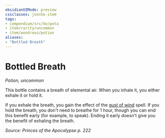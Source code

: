 ```yaml
---
obsidianUIMode: preview
cssclasses: json5e-item
tags:
- compendium/src/5e/pota
- item/rarity/uncommon
- item/wondrous/potion
aliases: 
- "Bottled Breath"
---
```

# Bottled Breath
*Potion, uncommon*  


This bottle contains a breath of elemental air. When you inhale it, you either exhale it or hold it.

If you exhale the breath, you gain the effect of the [gust of wind](Mechanics/spells/gust-of-wind.md) spell. If you hold the breath, you don't need to breathe for 1 hour, though you can end this benefit early (for example, to speak). Ending it early doesn't give you the benefit of exhaling the breath.

*Source: Princes of the Apocalypse p. 222*